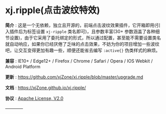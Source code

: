 <!-- --------------------------------------------------------------------------------------- -->
# xj.ripple(点击波纹特效)

**简介** : 这是一个无依赖，独立且开源的，前端点击波纹效果插件，它开箱即用(引入插件后为标签设置 `xj-ripple` 类名即可)，且参数丰富(30+ 参数涵盖了各种细节设置)，由于它采用了委托绑定的形式，所以通过配置，甚至能不需要设置类名就自动响应，如果你已经厌倦了乏味的点击效果，不妨为你的项目增加一些波纹吧，让交互变得更加有趣一些，顺便还能省去编写 `:active{}` 伪类样式的麻烦。

**兼容** : IE10+ / Edge12+ / Firefox / Chrome / Safari / Opera / IOS Webkit / Android Platform  

**更新** : <https://github.com/xjZone/xj.ripple/blob/master/upgrade.md>  

**文档** : <https://xjZone.github.io/xj.ripple/>  

**协议** : [Apache License, V2.0](https://www.apache.org/licenses/LICENSE-2.0)  

————

<!-- **推荐阅读 :**  
XJ.Chen - [浅谈 :active 伪类选择器和点击后样式变化无效的交互问题](https://juejin.cn/post/????)   -->


